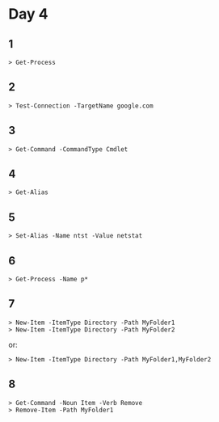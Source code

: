 # Day 4

## 1

    > Get-Process

## 2

    > Test-Connection -TargetName google.com

## 3

    > Get-Command -CommandType Cmdlet

## 4

    > Get-Alias

## 5

    > Set-Alias -Name ntst -Value netstat

## 6

    > Get-Process -Name p*

## 7

    > New-Item -ItemType Directory -Path MyFolder1
    > New-Item -ItemType Directory -Path MyFolder2

or:

    > New-Item -ItemType Directory -Path MyFolder1,MyFolder2

## 8

    > Get-Command -Noun Item -Verb Remove
    > Remove-Item -Path MyFolder1